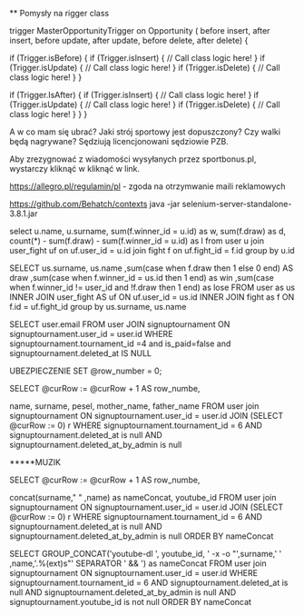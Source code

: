 ** Pomysły na rigger class
 
trigger MasterOpportunityTrigger on Opportunity (
  before insert, after insert, 
  before update, after update, 
  before delete, after delete) {

  if (Trigger.isBefore) {
    if (Trigger.isInsert) {
      // Call class logic here!
    } 
    if (Trigger.isUpdate) {
      // Call class logic here!
    }
    if (Trigger.isDelete) {
      // Call class logic here!
    }
  }

  if (Trigger.IsAfter) {
    if (Trigger.isInsert) {
      // Call class logic here!
    } 
    if (Trigger.isUpdate) {
      // Call class logic here!
    }
    if (Trigger.isDelete) {
      // Call class logic here!
    }
  }
}


A w co mam się ubrać? Jaki strój sportowy jest dopuszczony?
Czy walki będą nagrywane?
Sędziują licencjonowani sędziowie PZB.

Aby zrezygnować z wiadomości wysyłanych przez sportbonus.pl, wystarczy kliknąć w kliknąć w link.

https://allegro.pl/regulamin/pl - zgoda na otrzymwanie maili reklamowych

https://github.com/Behatch/contexts
java -jar selenium-server-standalone-3.8.1.jar

select u.name, u.surname,
  sum(f.winner_id = u.id) as w,
  sum(f.draw) as d,
  count(*) - sum(f.draw) - sum(f.winner_id = u.id) as l
from user u join user_fight uf on uf.user_id = u.id join fight f on uf.fight_id = f.id group by u.id

SELECT us.surname, us.name
  ,sum(case when f.draw then 1 else 0 end) AS draw
  ,sum(case when f.winner_id = us.id then 1 end) as win
  ,sum(case when f.winner_id != user_id and !f.draw then 1 end) as lose
FROM user as us
  INNER JOIN user_fight AS uf
    ON uf.user_id = us.id
  INNER JOIN fight as f
    ON f.id = uf.fight_id
group by us.surname, us.name

SELECT user.email
FROM user
JOIN signuptournament ON signuptournament.user_id = user.id
WHERE signuptournament.tournament_id =4 and is_paid=false and signuptournament.deleted_at IS NULL

UBEZPIECZENIE
SET @row_number = 0;
 
SELECT 
     @curRow := @curRow + 1 AS row_numbe,

name, surname, pesel, mother_name, father_name FROM user
join signuptournament ON signuptournament.user_id = user.id
JOIN    (SELECT @curRow := 0) r
WHERE signuptournament.tournament_id = 6
AND signuptournament.deleted_at is null 
AND signuptournament.deleted_at_by_admin is null


*****MUZIK

SELECT 
     @curRow := @curRow + 1 AS row_numbe,

concat(surname," " ,name) as nameConcat, youtube_id FROM user
join signuptournament ON signuptournament.user_id = user.id
JOIN    (SELECT @curRow := 0) r
WHERE signuptournament.tournament_id = 6
AND signuptournament.deleted_at is null 
AND signuptournament.deleted_at_by_admin is null
ORDER BY nameConcat

SELECT
  GROUP_CONCAT('youtube-dl ', youtube_id, ' -x -o "',surname,' ' ,name,'.%(ext)s"' SEPARATOR ' && ') as nameConcat FROM user
  join signuptournament ON signuptournament.user_id = user.id
WHERE signuptournament.tournament_id = 6
      AND signuptournament.deleted_at is null
      AND signuptournament.deleted_at_by_admin is null
      AND signuptournament.youtube_id is not null
ORDER BY nameConcat


